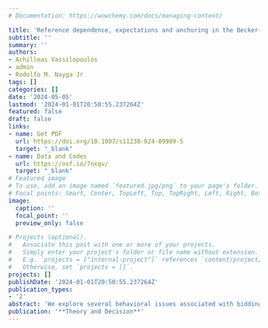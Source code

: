 ```yaml
---
# Documentation: https://wowchemy.com/docs/managing-content/

title: 'Reference dependence, expectations and anchoring in the Becker-DeGroot-Marschak Mechanism'
subtitle: ''
summary: ''
authors:
- Achilleas Vassilopoulos
- admin
- Rodolfo M. Nayga Jr
tags: []
categories: []
date: '2024-05-05'
lastmod: '2024-01-01T20:50:55.237264Z'
featured: false
draft: false
links: 
- name: Get PDF
  url: https://doi.org/10.1007/s11238-024-09989-5
  target: "_blank"
- name: Data and Codes
  url: https://osf.io/7nxqv/
  target: "_blank"
# Featured image
# To use, add an image named `featured.jpg/png` to your page's folder.
# Focal points: Smart, Center, TopLeft, Top, TopRight, Left, Right, BottomLeft, Bottom, BottomRight.
image:
  caption: ''
  focal_point: ''
  preview_only: false

# Projects (optional).
#   Associate this post with one or more of your projects.
#   Simply enter your project's folder or file name without extension.
#   E.g. `projects = ["internal-project"]` references `content/project/deep-learning/index.md`.
#   Otherwise, set `projects = []`.
projects: []
publishDate: '2024-01-01T20:50:55.237264Z'
publication_types:
- '2'
abstract: 'We explore several behavioral issues associated with bidding behavior in the Becker-DeGroot-Marschak (BDM) mechanism; a popular mechanism in experimental economics and valuation research. By manipulating the random binding price and framing, we find that bids are affected by the choices made by experimenters. Our theoretical framework, shows that the treatment effects are consistent with an attachment to expectations-based reference points, anchoring on the highest price, as well as the no-loss-in-buying hypothesis of Novemsky and Kahneman (2005). Overall, our theory and experimental results confirm that the mechanism is not incentive compatible and thus previous results regarding product valuations, as well as various treatment effects identified using the mechanism, should be interpreted as conditional on the particular choice of design variables.'
publication: '**Theory and Decision**'
---
```

